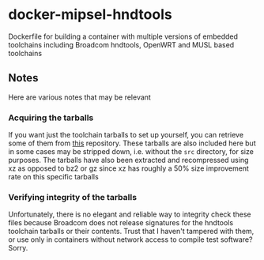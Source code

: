 # docker-mipsel-hndtools
Dockerfile for building a container with multiple versions of embedded toolchains including Broadcom hndtools, OpenWRT and MUSL based toolchains

## Notes

Here are various notes that may be relevant

### Acquiring the tarballs

If you want just the toolchain tarballs to set up yourself, you can retrieve some of them from [this](https://github.com/mzpqnxow/hndtools-toolchains) repository. These tarballs are also included here but in some cases may be stripped down, i.e. without the ```src``` directory, for size purposes. The tarballs have also been extracted and recompressed using xz as opposed to bz2 or gz since xz has roughly a 50% size improvement rate on this specific tarballs

### Verifying integrity of the tarballs

Unfortunately, there is no elegant and reliable way to integrity check these files because Broadcom does not release signatures for the hndtools toolchain tarballs or their contents. Trust that I haven't tampered with them, or use only in containers without network access to compile test software? Sorry.
